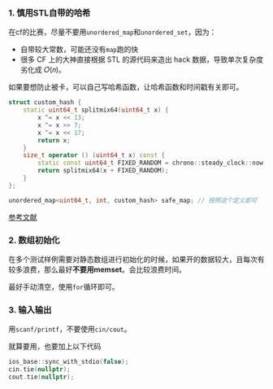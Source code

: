 ### 1. 慎用STL自带的哈希

在cf的比赛，尽量不要用`unordered_map`和`unordered_set`，因为：

- 自带较大常数，可能还没有`map`跑的快
- 很多 CF 上的大神直接根据 STL 的源代码来造出 hack 数据，导致单次复杂度劣化成 𝑂(𝑛)。

如果要想防止被卡，可以自己写哈希函数，让哈希函数和时间戳有关即可。

```c++
struct custom_hash {
	static uint64_t splitmix64(uint64_t x) {
		x ^= x << 13;
		x ^= x >> 7;
		x ^= x << 17;
		return x; 
	}
	size_t operator () (uint64_t x) const {
		static const uint64_t FIXED_RANDOM = chrono::steady_clock::now().time_since_epoch().count(); // 时间戳
		return splitmix64(x + FIXED_RANDOM);
	}
};

unordered_map<uint64_t, int, custom_hash> safe_map; // 按照这个定义即可
```

[参考文献](https://www.cnblogs.com/Lskkkno1/p/12667149.html)

### 2. 数组初始化

在多个测试样例需要对静态数组进行初始化的时候，如果开的数据较大，且每次有较多浪费，那么最好**不要用memset**。会比较浪费时间。

最好手动清空，使用`for`循环即可。

### 3. 输入输出

用`scanf/printf`，不要使用`cin/cout`。

就算要用，也要加上以下代码

```c++
ios_base::sync_with_stdio(false);
cin.tie(nullptr);
cout.tie(nullptr);
```



